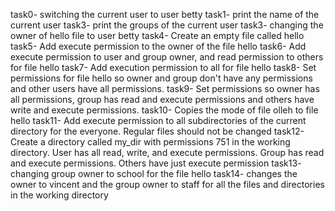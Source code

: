 task0- switching the current user to user betty
task1- print the name of the current user
task3- print the groups of the current user
task3- changing the owner of hello file to user betty
task4- Create an empty file called hello
task5- Add execute permission to the owner of the file hello
task6- Add execute permission to user and group owner, and read permission to others for file hello
task7- Add execution permission to all for file hello
task8- Set permissions for file hello so owner and group don't have any permissions and other users have all permissions.
task9- Set permissions so owner has all permissions, group has read and execute permissions and others have write and execute permissions.
task10- Copies the mode of file olleh to file hello
task11-  Add execute permission to all subdirectories of the current directory for the everyone. Regular files should not be changed
task12- Create a directory called my_dir with permissions 751 in the working directory. User has all read, write, and execute permissions. Group has read and execute permissions. Others have just execute permission
task13- changing group owner to school for the file hello
task14-  changes the owner to vincent and the group owner to staff for all the files and directories in the working directory
